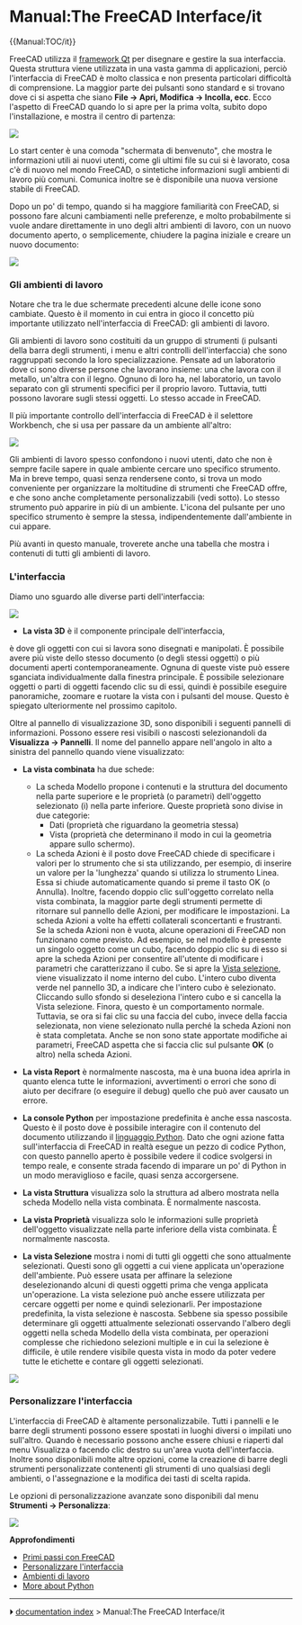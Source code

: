 # Manual:The FreeCAD Interface/it
{{Manual:TOC/it}}

FreeCAD utilizza il [framework Qt](https://en.wikipedia.org/wiki/Qt_(software)) per disegnare e gestire la sua interfaccia. Questa struttura viene utilizzata in una vasta gamma di applicazioni, perciò l\'interfaccia di FreeCAD è molto classica e non presenta particolari difficoltà di comprensione. La maggior parte dei pulsanti sono standard e si trovano dove ci si aspetta che siano **File → Apri, Modifica → Incolla, ecc**. Ecco l\'aspetto di FreeCAD quando lo si apre per la prima volta, subito dopo l\'installazione, e mostra il centro di partenza:

![](images/FreeCAD-v0-18-FirstStart.png )

Lo start center è una comoda \"schermata di benvenuto\", che mostra le informazioni utili ai nuovi utenti, come gli ultimi file su cui si è lavorato, cosa c\'è di nuovo nel mondo FreeCAD, o sintetiche informazioni sugli ambienti di lavoro più comuni. Comunica inoltre se è disponibile una nuova versione stabile di FreeCAD.

Dopo un po\' di tempo, quando si ha maggiore familiarità con FreeCAD, si possono fare alcuni cambiamenti nelle preferenze, e molto probabilmente si vuole andare direttamente in uno degli altri ambienti di lavoro, con un nuovo documento aperto, o semplicemente, chiudere la pagina iniziale e creare un nuovo documento:

![](images/FreeCAD-v0-18-NewProject.png )

### Gli ambienti di lavoro 

Notare che tra le due schermate precedenti alcune delle icone sono cambiate. Questo è il momento in cui entra in gioco il concetto più importante utilizzato nell\'interfaccia di FreeCAD: gli ambienti di lavoro.

Gli ambienti di lavoro sono costituiti da un gruppo di strumenti (i pulsanti della barra degli strumenti, i menu e altri controlli dell\'interfaccia) che sono raggruppati secondo la loro specializzazione. Pensate ad un laboratorio dove ci sono diverse persone che lavorano insieme: una che lavora con il metallo, un\'altra con il legno. Ognuno di loro ha, nel laboratorio, un tavolo separato con gli strumenti specifici per il proprio lavoro. Tuttavia, tutti possono lavorare sugli stessi oggetti. Lo stesso accade in FreeCAD.

Il più importante controllo dell\'interfaccia di FreeCAD è il selettore Workbench, che si usa per passare da un ambiente all\'altro:

![](images/FreeCAD-v0-18-WorkbenchMenu.png )

Gli ambienti di lavoro spesso confondono i nuovi utenti, dato che non è sempre facile sapere in quale ambiente cercare uno specifico strumento. Ma in breve tempo, quasi senza rendersene conto, si trova un modo conveniente per organizzare la moltitudine di strumenti che FreeCAD offre, e che sono anche completamente personalizzabili (vedi sotto). Lo stesso strumento può apparire in più di un ambiente. L\'icona del pulsante per uno specifico strumento è sempre la stessa, indipendentemente dall\'ambiente in cui appare.

Più avanti in questo manuale, troverete anche una tabella che mostra i contenuti di tutti gli ambienti di lavoro.

### L\'interfaccia

Diamo uno sguardo alle diverse parti dell\'interfaccia:

![](images/FreeCAD-v0-18-Cube.png )

-   **La vista 3D** è il componente principale dell\'interfaccia,

è dove gli oggetti con cui si lavora sono disegnati e manipolati. È possibile avere più viste dello stesso documento (o degli stessi oggetti) o più documenti aperti contemporaneamente. Ognuna di queste viste può essere sganciata individualmente dalla finestra principale. È possibile selezionare oggetti o parti di oggetti facendo clic su di essi, quindi è possibile eseguire panoramiche, zoomare e ruotare la vista con i pulsanti del mouse. Questo è spiegato ulteriormente nel prossimo capitolo.

Oltre al pannello di visualizzazione 3D, sono disponibili i seguenti pannelli di informazioni. Possono essere resi visibili o nascosti selezionandoli da **Visualizza → Pannelli**. Il nome del pannello appare nell\'angolo in alto a sinistra del pannello quando viene visualizzato:

-   **La vista combinata** ha due schede:
    -   La scheda Modello propone i contenuti e la struttura del documento nella parte superiore e le proprietà (o parametri) dell\'oggetto selezionato (i) nella parte inferiore. Queste proprietà sono divise in due categorie:
        -   Dati (proprietà che riguardano la geometria stessa)
        -   Vista (proprietà che determinano il modo in cui la geometria appare sullo schermo).
    -   La scheda Azioni è il posto dove FreeCAD chiede di specificare i valori per lo strumento che si sta utilizzando, per esempio, di inserire un valore per la \'lunghezza\' quando si utilizza lo strumento Linea. Essa si chiude automaticamente quando si preme il tasto OK (o Annulla). Inoltre, facendo doppio clic sull\'oggetto correlato nella vista combinata, la maggior parte degli strumenti permette di ritornare sul pannello delle Azioni, per modificare le impostazioni.
        La scheda Azioni a volte ha effetti collaterali sconcertanti e frustranti. Se la scheda Azioni non è vuota, alcune operazioni di FreeCAD non funzionano come previsto. Ad esempio, se nel modello è presente un singolo oggetto come un cubo, facendo doppio clic su di esso si apre la scheda Azioni per consentire all\'utente di modificare i parametri che caratterizzano il cubo. Se si apre la [Vista selezione](#Vista_selezione.md), viene visualizzato il nome interno del cubo. L\'intero cubo diventa verde nel pannello 3D, a indicare che l\'intero cubo è selezionato. Cliccando sullo sfondo si deseleziona l\'intero cubo e si cancella la Vista selezione. Finora, questo è un comportamento normale. Tuttavia, se ora si fai clic su una faccia del cubo, invece della faccia selezionata, non viene selezionato nulla perché la scheda Azioni non è stata completata. Anche se non sono state apportate modifiche ai parametri, FreeCAD aspetta che si faccia clic sul pulsante **OK** (o altro) nella scheda Azioni.

-   **La vista Report** è normalmente nascosta, ma è una buona idea aprirla in quanto elenca tutte le informazioni, avvertimenti o errori che sono di aiuto per decifrare (o eseguire il debug) quello che può aver causato un errore.
-   **La console Python** per impostazione predefinita è anche essa nascosta. Questo è il posto dove è possibile interagire con il contenuto del documento utilizzando il [linguaggio Python](https://en.wikipedia.org/wiki/Python_%28programming_language%29). Dato che ogni azione fatta sull\'interfaccia di FreeCAD in realtà esegue un pezzo di codice Python, con questo pannello aperto è possibile vedere il codice svolgersi in tempo reale, e consente strada facendo di imparare un po\' di Python in un modo meraviglioso e facile, quasi senza accorgersene.
-   **La vista Struttura** visualizza solo la struttura ad albero mostrata nella scheda Modello nella vista combinata. È normalmente nascosta.
-   **La vista Proprietà** visualizza solo le informazioni sulle proprietà dell\'oggetto visualizzate nella parte inferiore della vista combinata. È normalmente nascosta.
-   **La vista Selezione** mostra i nomi di tutti gli oggetti che sono attualmente selezionati. Questi sono gli oggetti a cui viene applicata un\'operazione dell\'ambiente. Può essere usata per affinare la selezione deselezionando alcuni di questi oggetti prima che venga applicata un\'operazione. La vista selezione può anche essere utilizzata per cercare oggetti per nome e quindi selezionarli. Per impostazione predefinita, la vista selezione è nascosta. Sebbene sia spesso possibile determinare gli oggetti attualmente selezionati osservando l\'albero degli oggetti nella scheda Modello della vista combinata, per operazioni complesse che richiedono selezioni multiple e in cui la selezione è difficile, è utile rendere visibile questa vista in modo da poter vedere tutte le etichette e contare gli oggetti selezionati.

![](images/FreeCAD-v0-18-ExtrudeTask.png )

### Personalizzare l\'interfaccia 

L\'interfaccia di FreeCAD è altamente personalizzabile. Tutti i pannelli e le barre degli strumenti possono essere spostati in luoghi diversi o impilati uno sull\'altro. Quando è necessario possono anche essere chiusi e riaperti dal menu Visualizza o facendo clic destro su un\'area vuota dell\'interfaccia. Inoltre sono disponibili molte altre opzioni, come la creazione di barre degli strumenti personalizzate contenenti gli strumenti di uno qualsiasi degli ambienti, o l\'assegnazione e la modifica dei tasti di scelta rapida.

Le opzioni di personalizzazione avanzate sono disponibili dal menu **Strumenti → Personalizza**:

![](images/FreeCAD-v0-18-CustomizeInterface.png )

**Approfondimenti**

-   [Primi passi con FreeCAD](Getting_started/it.md)
-   [Personalizzare l\'interfaccia](Interface_Customization/it.md)
-   [Ambienti di lavoro](Workbenches/it.md)
-   [More about Python](https://www.python.org)



---
⏵ [documentation index](../README.md) > Manual:The FreeCAD Interface/it
